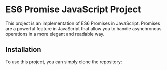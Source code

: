 # ES6 Promise JavaScript Project

This project is an implementation of ES6 Promises in JavaScript. Promises are a powerful feature in JavaScript that allow you to handle asynchronous operations in a more elegant and readable way.

## Installation

To use this project, you can simply clone the repository:

